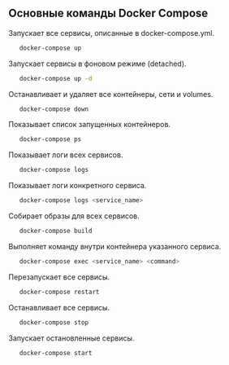 ## Основные команды Docker Compose

 Запускает все сервисы, описанные в docker-compose.yml.

```bash
   docker-compose up
```
Запускает сервисы в фоновом режиме (detached).
```bash
   docker-compose up -d
```


Останавливает и удаляет все контейнеры, сети и volumes.
```bash
   docker-compose down
```


Показывает список запущенных контейнеров.
```bash
   docker-compose ps
```


Показывает логи всех сервисов.
```bash
   docker-compose logs
```

Показывает логи конкретного сервиса.
```bash
   docker-compose logs <service_name>
```


Собирает образы для всех сервисов.
```bash
   docker-compose build
```


Выполняет команду внутри контейнера указанного сервиса.
```bash
   docker-compose exec <service_name> <command>
```


Перезапускает все сервисы.
```bash
   docker-compose restart
```


Останавливает все сервисы.
```bash
   docker-compose stop
```


Запускает остановленные сервисы.

```bash
   docker-compose start
```